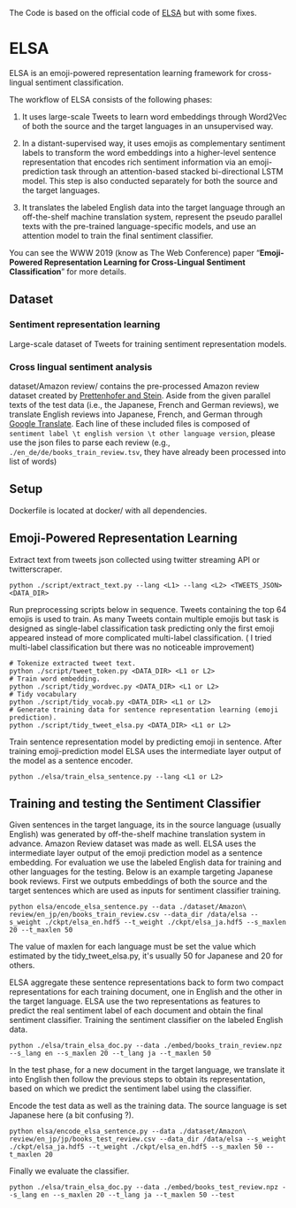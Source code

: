 The Code is based on the official code of [ELSA](https://github.com/sIncerass/ELSA) but with some fixes.

# ELSA
ELSA is an emoji-powered representation learning framework for cross-lingual sentiment classification. 

The workflow of ELSA consists of the following phases:

1. It uses large-scale Tweets to learn word embeddings through Word2Vec of both the source and the target languages in an unsupervised way. 

2. In a distant-supervised way, it uses emojis as complementary sentiment labels to transform the word embeddings into a higher-level sentence representation that encodes rich sentiment information via an emoji-prediction task through an attention-based stacked bi-directional LSTM model. This step is also conducted separately for both the source and the target languages. 

3. It translates the labeled English data into the target language through an off-the-shelf machine translation system, represent the pseudo parallel texts with the pre-trained language-specific models, and use an attention model to train the final sentiment classifier.

You can see the WWW 2019 (know as The Web Conference) paper “**Emoji-Powered Representation Learning for Cross-Lingual Sentiment Classification**” for more details.

## Dataset
### Sentiment representation learning
Large-scale dataset of Tweets for training sentiment representation models.

### Cross lingual sentiment analysis
dataset/Amazon review/ contains the pre-processed Amazon review dataset created by [Prettenhofer and Stein](http://www.aclweb.org/anthology/P10-1114). Aside from the given parallel texts of the test data (i.e., the Japanese, French and German reviews), we translate English reviews into Japanese, French, and German through [Google Translate](https://translate.google.com). Each line of these included files is composed of `sentiment label \t english version \t other language version`, please use the json files to parse each review (e.g., `./en_de/de/books_train_review.tsv`, they have already been processed into list of words)

## Setup
Dockerfile is located at docker/ with all dependencies.

## Emoji-Powered Representation Learning
Extract text from tweets json collected using twitter streaming API or twitterscraper.
```
python ./script/extract_text.py --lang <L1> --lang <L2> <TWEETS_JSON> <DATA_DIR>
```

Run preprocessing scripts below in sequence. Tweets containing the top 64 emojis is used to train. As many Tweets contain multiple emojis but task is designed as single-label classification task predicting only the first emoji appeared instead of more complicated multi-label classification. ( I tried multi-label classification but there was no noticeable improvement)
```
# Tokenize extracted tweet text.
python ./script/tweet_token.py <DATA_DIR> <L1 or L2>
# Train word embedding.
python ./script/tidy_wordvec.py <DATA_DIR> <L1 or L2>
# Tidy vocabulary
python ./script/tidy_vocab.py <DATA_DIR> <L1 or L2>
# Generate training data for sentence representation learning (emoji prediction).
python ./script/tidy_tweet_elsa.py <DATA_DIR> <L1 or L2>
```

Train sentence representation model by predicting emoji in sentence. After training emoji-prediction model ELSA uses the intermediate layer output of the model as a sentence encoder. 
```
python ./elsa/train_elsa_sentence.py --lang <L1 or L2>
```

## Training and testing the Sentiment Classifier
Given sentences in the target language, its in the source language (usually English) was generated by off-the-shelf machine translation system in advance. Amazon Review dataset was made as well. ELSA uses the intermediate layer output of the emoji prediction model as a sentence embedding.  For evaluation we use the labeled English data for training and other languages for the testing. Below is an example targeting Japanese book reviews. First we outputs embeddings of both the source and the target sentences which are used as inputs for sentiment classifier training.
```
python elsa/encode_elsa_sentence.py --data ./dataset/Amazon\ review/en_jp/en/books_train_review.csv --data_dir /data/elsa --s_weight ./ckpt/elsa_en.hdf5 --t_weight ./ckpt/elsa_ja.hdf5 --s_maxlen 20 --t_maxlen 50
```

The value of maxlen for each language must be set the value which estimated by the tidy_tweet_elsa.py, it's usually 50 for Japanese and 20 for others.

ELSA aggregate these sentence representations back to form two compact representations for each training document, one in English and the other in the target language. ELSA use the two representations as features to predict the real sentiment label of each document and obtain the final sentiment classifier.
Training the sentiment classifier on the labeled English data.
```
python ./elsa/train_elsa_doc.py --data ./embed/books_train_review.npz --s_lang en --s_maxlen 20 --t_lang ja --t_maxlen 50
```

In the test phase, for a new document in the target language, we translate it into English then follow the previous steps to obtain its representation, based on which we predict the sentiment label using the classifier. 

Encode the test data as well as the training data. The source language is set Japanese here (a bit confusing ?).
```
python elsa/encode_elsa_sentence.py --data ./dataset/Amazon\ review/en_jp/jp/books_test_review.csv --data_dir /data/elsa --s_weight ./ckpt/elsa_ja.hdf5 --t_weight ./ckpt/elsa_en.hdf5 --s_maxlen 50 --t_maxlen 20
```

Finally we evaluate the classifier.
```
python ./elsa/train_elsa_doc.py --data ./embed/books_test_review.npz --s_lang en --s_maxlen 20 --t_lang ja --t_maxlen 50 --test
```
